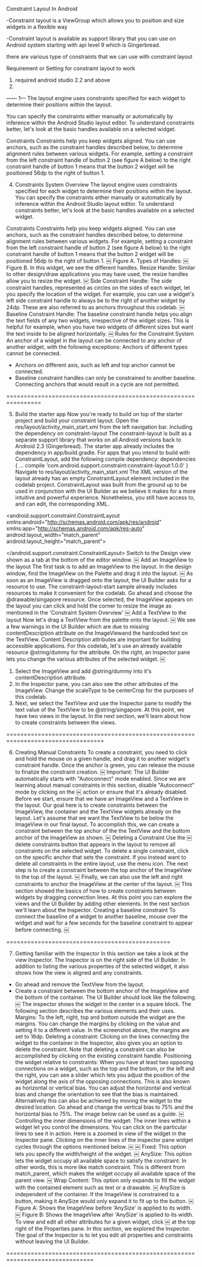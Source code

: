 Constraint Layout In Android


-Constraint layout is a ViewGroup which allows you to position and size widgets  in a flexible way

-Constraint layout is available as support library that you can use on Android system starting with api level 9 which is Gingerbread.


there are various type of constraints that we can use with constraint layout


Requirement or Setting for constraint layout to work
 
1. required android studio 2.2 and above
2. 


——
1— The layout engine uses constraints specified for each widget to determine their positions within the layout.

You can specify the constraints either manually or automatically by inference within the Android Studio layout editor. To understand constraints better, let's look at the basic handles available on a selected widget.




Constraints
Constraints help you keep widgets aligned. You can use anchors, such as the constraint handles described below, to determine alignment rules between various widgets. For example, setting a constraint from the left constraint handle of button 2 (see figure A below) to the right constraint handle of button 1 means that the button 2 widget will be positioned 56dp to the right of button 1.





4. Constraints System Overview
The layout engine uses constraints specified for each widget to determine their positions within the layout. You can specify the constraints either manually or automatically by inference within the Android Studio layout editor. To understand constraints better, let's look at the basic handles available on a selected widget.



Constraints
Constraints help you keep widgets aligned. You can use anchors, such as the constraint handles described below, to determine alignment rules between various widgets. For example, setting a constraint from the left constraint handle of button 2 (see figure A below) to the right constraint handle of button 1 means that the button 2 widget will be positioned 56dp to the right of button 1.
￼
Figure A.
Types of Handles:
￼
Figure B. In this widget, we see the different handles.
Resize Handle: Similar to other design/draw applications you may have used, the resize handles allow you to resize the widget.
￼
Side Constraint Handle: The side constraint handles, represented as circles on the sides of each widget, let you specify the location of the widget. For example, you can use a widget's left side constraint handle to always be to the right of another widget by 24dp. These are also referred to as anchors throughout this codelab.
￼
Baseline Constraint Handle:
The baseline constraint handle helps you align the text fields of any two widgets, irrespective of the widget sizes. This is helpful for example, when you have two widgets of different sizes but want the text inside to be aligned horizontally.
￼
Rules for the Constraint System
An anchor of a widget in the layout can be connected to any anchor of another widget, with the following exceptions:
Anchors of different types cannot be connected.
* Anchors on different axis, such as left and top anchor cannot be connected.
* Baseline constraint handles can only be constrained to another baseline.
Connecting anchors that would result in a cycle are not permitted.

================================================================



5. Build the starter app
Now you're ready to build on top of the starter project and build your constraint layout.
Open the res/layout/activity_main_start.xml from the left navigation bar.
Including the dependency on constraint-layout
The constraint-layout is built as a separate support library that works on all Android versions back to Android 2.3 (Gingerbread). The starter app already includes the dependency in app/build.gradle. For apps that you intend to build with ConstraintLayout, add the following compile dependency:
dependencies {
  ...
  compile 'com.android.support.constraint:constraint-layout:1.0.0'
}
Navigate to res/layout/activity_main_start.xml
The XML version of the layout already has an empty ConstraintLayout element included in the codelab project. ConstraintLayout was built from the ground up to be used in conjunction with the UI Builder as we believe it makes for a more intuitive and powerful experience. Nonetheless, you still have access to, and can edit, the corresponding XML.
<?xml version="1.0" encoding="utf-8"?>
<android.support.constraint.ConstraintLayout
    xmlns:android="http://schemas.android.com/apk/res/android"
    xmlns:app="http://schemas.android.com/apk/res-auto"
    android:layout_width="match_parent"
    android:layout_height="match_parent">

</android.support.constraint.ConstraintLayout>
Switch to the Design view shown as a tab at the bottom of the editor window.
￼
Add an ImageView to the layout
The first task is to add an ImageView to the layout. In the design window, find the ImageView on the Palette and drag it into the layout.
￼
As soon as an ImageView is dragged onto the layout, the UI Builder asks for a resource to use. The constraint-layout-start sample already includes resources to make it convenient for the codelab. Go ahead and choose the @drawable/singapore resource.
Once selected, the ImageView appears on the layout you can click and hold the corner to resize the image as mentioned in the 'Constraint System Overview'
￼
Add a TextView to the layout
Now let's drag a TextView from the palette onto the layout.
￼
We see a few warnings in the UI Builder which are due to missing contentDescription attribute on the ImageViewand the hardcoded text on the TextView. Content Description attributes are important for building accessible applications. For this codelab, let's use an already available resource @string/dummy for the attribute.
On the right, an Inspector pane lets you change the various attributes of the selected widget.
￼
1. Select the ImageView and add @string/dummy into it's contentDescription attribute.
2. In the Inspector pane, you can also see the other attributes of the ImageView. Change the scaleType to be centerCrop for the purposes of this codelab.
3. Next, we select the TextView and use the Inspector pane to modify the text value of the TextView to be @string/singapore.
At this point, we have two views in the layout. In the next section, we'll learn about how to create constraints between the views.





==================================================================================






6. Creating Manual Constraints
To create a constraint, you need to click and hold the mouse on a given handle, and drag it to another widget's constraint handle. Once the anchor is green, you can release the mouse to finalize the constraint creation.
￼
Important: The UI Builder automatically starts with "Autoconnect" mode enabled. Since we are learning about manual constraints in this section, disable "Autoconnect" mode by clicking on the 
￼
 action or ensure that it's already disabled.
Before we start, ensure that we have an ImageView and a TextView in the layout. Our goal here is to create constraints between the ImageView, the container and the TextView widgets already on the layout.
Let's assume that we want the TextView to be below the ImageView in our final layout. To accomplish this, we can create a constraint between the top anchor of the the TextView and the bottom anchor of the ImageView as shown.
￼
Deleting a Constraint
Use the 
￼
 delete constraints button that appears in the layout to remove all constraints on the selected widget.
To delete a single constraint, click on the specific anchor that sets the constraint.
If you instead want to delete all constraints in the entire layout, use the menu icon.
The next step is to create a constraint between the top anchor of the ImageView to the top of the layout.
￼
Finally, we can also use the left and right constraints to anchor the ImageView at the center of the layout.
￼
This section showed the basics of how to create constraints between widgets by dragging connection lines. At this point you can explore the views and the UI Builder by adding other elements. In the next section we'll learn about the Inspector.
Creating a baseline constraint
To connect the baseline of a widget to another baseline, mouse over the widget and wait for a few seconds for the baseline constraint to appear before connecting.
￼







===============================================




7. Getting familiar with the Inspector
In this section we take a look at the view Inspector. The Inspector is on the right side of the UI Builder. In addition to listing the various properties of the selected widget, it also shows how the view is aligned and any constraints.
* Go ahead and remove the TextView from the layout.
* Create a constraint between the bottom anchor of the ImageView and the bottom of the container.
The UI Builder should look like the following.
￼
The inspector shows the widget in the center in a square block. The following section describes the various elements and their uses.
Margins: To the left, right, top and bottom outside the widget are the margins. You can change the margins by clicking on the value and setting it to a different value. In the screenshot above, the margins are set to 16dp.
Deleting a constraint: Clicking on the lines connecting the widget to the container in the Inspector, also gives you an option to delete the constraint. Note that deleting a constraint can also be accomplished by clicking on the existing constraint handle.
Positioning the widget relative to constraints: When you have at least two opposing connections on a widget, such as the top and the bottom, or the left and the right, you can see a slider which lets you adjust the position of the widget along the axis of the opposing connections. This is also known as horizontal or vertical bias. You can adjust the horizontal and vertical bias and change the orientation to see that the bias is maintained. Alternatively this can also be achieved by moving the widget to the desired location.
Go ahead and change the vertical bias to 75% and the horizontal bias to 75%. The image below can be used as a guide.
￼
Controlling the inner dimensions of the widget: The inner lines within a widget let you control the dimensions. You can click on the particular lines to see it in action.
Here is a zoomed in view of the widget in the Inspector pane. Clicking on the inner lines of the inspector pane widget cycles through the options mentioned below.
￼
￼
Fixed: This option lets you specify the width/height of the widget.
￼
AnySize: This option lets the widget occupy all available space to satisfy the constraint. In other words, this is more like match constraint. This is different from match_parent, which makes the widget occupy all available space of the parent view.
￼
Wrap Content: This option only expands to fill the widget with the contained element such as text or a drawable.
￼
AnySize is independent of the container. If the ImageView is constrained to a button, making it AnySize would only expand it to fit up to the button.
￼
Figure A: Shows the ImageView before 'AnySize' is applied to its width.
￼
Figure B: Shows the ImageView after 'AnySize' is applied to its width.
To view and edit all other attributes for a given widget, click 
￼
 at the top right of the Properties pane.
In this section, we explored the Inspector. The goal of the Inspector is to let you edit all properties and constraints without leaving the UI Builder.


===============================================================================
